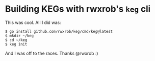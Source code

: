 # Building KEGs with rwxrob's `keg` cli

This was cool. All I did was:

```shell
$ go install github.com/rwxrob/keg/cmd/keg@latest
$ mkdir ~/keg
$ cd ~/keg
$ keg init
```

And I was off to the races. Thanks @rwxrob :)
